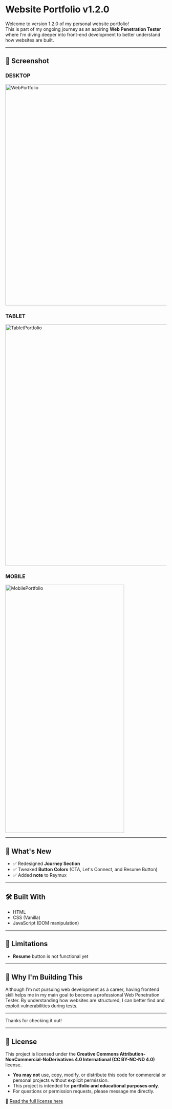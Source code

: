 # Website Portfolio v1.2.0

Welcome to version 1.2.0 of my personal website portfolio!  
This is part of my ongoing journey as an aspiring **Web Penetration Tester** where I'm diving deeper into front-end development to better understand how websites are built.

---

## 📸 Screenshot

### DESKTOP
<img width="1263" height="689" alt="WebPortfolio" src="https://github.com/user-attachments/assets/2b12bfbe-4869-457d-97bf-e7da8086aa6a" />

### TABLET
<img width="570" height="752" alt="TabletPortfolio" src="https://github.com/user-attachments/assets/f0d49ec1-9c9d-4893-bf15-25267fa6d8e0" />

### MOBILE
<img width="371" height="773" alt="MobilePortfolio" src="https://github.com/user-attachments/assets/8658b4c5-212f-437a-b0f0-efc2ea55aff5" />

---

## 📌 What's New

- ✅ Redesigned **Journey Section**
- ✅ Tweaked **Button Colors** (CTA, Let's Connect, and Resume Button)
- ✅ Added **note** to Reymux

---

## 🛠️ Built With

- HTML
- CSS (Vanilla)
- JavaScript (DOM manipulation)
  
---

## 🚧 Limitations

- **Resume** button is not functional yet

---

## 🙌 Why I'm Building This

Although I’m not pursuing web development as a career, having frontend skill helps me in my main goal to become a professional Web Penetration Tester. By understanding how websites are structured, I can better find and exploit vulnerabilities during tests.

---

Thanks for checking it out!

---

## 📄 License

This project is licensed under the **Creative Commons Attribution-NonCommercial-NoDerivatives 4.0 International (CC BY-NC-ND 4.0)** license.

- **You may not** use, copy, modify, or distribute this code for commercial or personal projects without explicit permission.
- This project is intended for **portfolio and educational purposes only**.
- For questions or permission requests, please message me directly.

🔗 [Read the full license here](https://creativecommons.org/licenses/by-nc-nd/4.0/)
